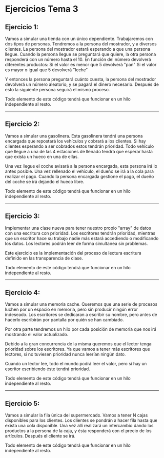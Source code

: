 # Ejercicios Tema 3

## Ejercicio 1:

Vamos a simular una tienda con un único dependiente. Trabajaremos con dos 
tipos de personas. Tendremos a la persona del mostrador, y a diversos clientes.
La persona del mostrador estará esperando a que una persona llegue. Cuando la 
persona llegue se preguntará que quiere, la otra persona responderá con un 
número hasta el 10.
En función del número devolverá diferentes productos:
Si el valor es menor que 5 devolverá "pan"
Si el valor es mayor o igual que 5 devolverá "leche"

Y entonces la persona preguntará cuánto cuesta, la persona del mostrador 
devolverá un número aleatorio, y se pagará el dinero necesario.
Después de esto la siguiente persona seguirá el mismo proceso.

Todo elemento de este código tendrá que funcionar en un hilo independiente al 
resto.

---

## Ejercicio 2:

Vamos a simular una gasolinera. Esta gasolinera tendrá una persona encargada 
que repostará los vehículos y cobrará a los clientes. Si hay clientes 
esperando a ser cobrados estos tendrán prioridad. Todo vehículo que llegue a 
una de las 4 estaciones de llenado tendrá que esperar 
hasta que exista un hueco en una de ellas.

Una vez llegue el coche avisará a la persona encargada, esta persona irá lo 
antes posible. Una vez rellenado el vehículo, el dueño se irá a la cola para 
realizar el pago. Cuando la persona encargada gestione el pago, el dueño del 
coche se irá dejando el hueco libre.

Todo elemento de este código tendrá que funcionar en un hilo independiente al 
resto.

---

## Ejercicio 3:

Implementar una clase nueva para tener nuestro propio "array" de datos con una
escritura con prioridad. Los escritores tendrán prioridad, mientras que un 
escritor hace su trabajo nadie más estará accediendo o modificando los datos.
Los lectores podrán leer de forma simultanea sin problemas.

Este ejercicio es la implementación del proceso de lectura escritura definido 
en las transparencia de clase.

Todo elemento de este código tendrá que funcionar en un hilo independiente al 
resto.

---

## Ejercicio 4:

Vamos a simular una memoria cache. Queremos que una serie de procesos luchen 
por un espacio en memoria, pero sin producir ningún error indeseado. Los 
escritores se dedicaran a escribir su nombre, pero antes de hacerlo escribirán
por pantalla por quién se han cambiado.

Por otra parte tendremos un hilo por cada posición de memoria que nos irá 
mostrando el valor actualizado.

Debido a la gran concurrencia de la misma queremos que el lector tenga 
prioridad sobre los escritores. Ya que vamos a tener más escritores que
lectores, si no tuviesen prioridad nunca leerían ningún dato.

Cuando un lector lee, todo el mundo podrá leer el valor, pero si hay un 
escritor escribiendo éste tendrá prioridad.

Todo elemento de este código tendrá que funcionar en un hilo independiente al 
resto.

---

## Ejercicio 5:

Vamos a simular la fila única del supermercado. Vamos a tener N cajas 
disponibles para los clientes. Los clientes se pondrán a hacer fila hasta que
exista una cola disponible. Una vez allí realizará un intercambio dando los 
productos a la persona de la caja, y ésta responderá con el precio de los 
artículos. Después el cliente se irá.

Todo elemento de este código tendrá que funcionar en un hilo independiente al 
resto.